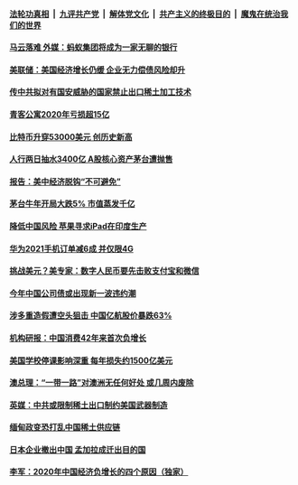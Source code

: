 

####  [法轮功真相](../../../../basic/blob/master/README.md?t=02211831) &nbsp;|&nbsp; [九评共产党](../../../../9ping.md/blob/master/README.md?t=02211831) &nbsp;|&nbsp; [解体党文化](../../../../jtdwh.md/blob/master/README.md?t=02211831)  &nbsp;|&nbsp; [共产主义的终极目的](../../../../gczydzjmd.md/blob/master/README.md?t=02211831) &nbsp;|&nbsp; [魔鬼在统治我们的世界](../../../../mgztzwmdsj.md/blob/master/README.md?t=02211831) 

#### [马云落难 外媒：蚂蚁集团将成为一家无聊的银行](../pages/soh7/476678.md?t=02211831) 
#### [美联储：美国经济增长仍缓 企业无力偿债风险却升](../pages/soh7/476411.md?t=02211831) 
#### [传中共拟对有国安威胁的国家禁止出口稀土加工技术](../pages/soh7/476231.md?t=02211831) 
#### [青客公寓2020年亏损超15亿](../pages/soh7/476216.md?t=02211831) 
#### [比特币升穿53000美元 创历史新高](../pages/soh7/476204.md?t=02211831) 
#### [人行两日抽水3400亿  A股核心资产茅台遭抛售](../pages/soh7/476189.md?t=02211831) 
#### [报告：美中经济脱钩“不可避免”](../pages/soh7/475844.md?t=02211831) 
#### [茅台牛年开局大跌5% 市值蒸发千亿](../pages/soh7/475832.md?t=02211831) 
#### [降低中国风险  苹果寻求iPad在印度生产](../pages/soh7/475829.md?t=02211831) 
#### [华为2021手机订单减6成 并仅限4G](../pages/soh7/475826.md?t=02211831) 
#### [挑战美元？美专家：数字人民币要先击败支付宝和微信](../pages/soh7/475490.md?t=02211831) 
#### [今年中国公司债或出现新一波违约潮](../pages/soh7/475466.md?t=02211831) 
#### [涉多重造假遭空头狙击 中国亿航股价暴跌63%](../pages/soh7/475448.md?t=02211831) 
#### [机构研报：中国消费42年来首次负增长](../pages/soh7/475442.md?t=02211831) 
#### [美国学校停课影响深重 每年损失约1500亿美元](../pages/soh7/475274.md?t=02211831) 
#### [澳总理：“一带一路”对澳洲无任何好处 或几周内废除](../pages/soh7/475115.md?t=02211831) 
#### [英媒：中共或限制稀土出口制约美国武器制造](../pages/soh7/475103.md?t=02211831) 
#### [缅甸政变恐打乱中国稀土供应链](../pages/soh7/475088.md?t=02211831) 
#### [日本企业撤出中国 孟加拉成迁出目的国](../pages/soh7/475082.md?t=02211831) 
#### [李军：2020年中国经济负增长的四个原因（独家）](../pages/soh7/474746.md?t=02211831) 
